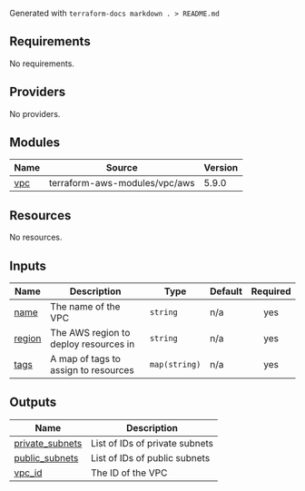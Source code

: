 Generated with `terraform-docs markdown . > README.md`
## Requirements

No requirements.

## Providers

No providers.

## Modules

| Name | Source | Version |
|------|--------|---------|
| <a name="module_vpc"></a> [vpc](#module\_vpc) | terraform-aws-modules/vpc/aws | 5.9.0 |

## Resources

No resources.

## Inputs

| Name | Description | Type | Default | Required |
|------|-------------|------|---------|:--------:|
| <a name="input_name"></a> [name](#input\_name) | The name of the VPC | `string` | n/a | yes |
| <a name="input_region"></a> [region](#input\_region) | The AWS region to deploy resources in | `string` | n/a | yes |
| <a name="input_tags"></a> [tags](#input\_tags) | A map of tags to assign to resources | `map(string)` | n/a | yes |

## Outputs

| Name | Description |
|------|-------------|
| <a name="output_private_subnets"></a> [private\_subnets](#output\_private\_subnets) | List of IDs of private subnets |
| <a name="output_public_subnets"></a> [public\_subnets](#output\_public\_subnets) | List of IDs of public subnets |
| <a name="output_vpc_id"></a> [vpc\_id](#output\_vpc\_id) | The ID of the VPC |
